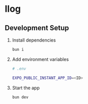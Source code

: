 # llog

## Development Setup

1. Install dependencies

   ```bash
   bun i
   ```

2. Add environment variables

   ```bash
   # .env

   EXPO_PUBLIC_INSTANT_APP_ID=<ID>
   ```

3. Start the app

   ```bash
   bun dev
   ```
